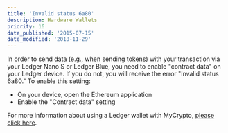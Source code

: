 ```yaml
---
title: 'Invalid status 6a80'
description: Hardware Wallets
priority: 16
date_published: '2015-07-15'
date_modified: '2018-11-29'
---
```


In order to send data (e.g., when sending tokens) with your transaction via your Ledger Nano S or Ledger Blue, you need to enable "contract data" on your Ledger device. If you do not, you will receive the error "Invalid status 6a80." To enable this setting:

* On your device, open the Ethereum application
* Enable the "Contract data" setting

For more information about using a Ledger wallet with MyCrypto, [please click here](https://support.mycrypto.com/migration/moving-from-private-key-to-ledger-hardware-wallet.html).
